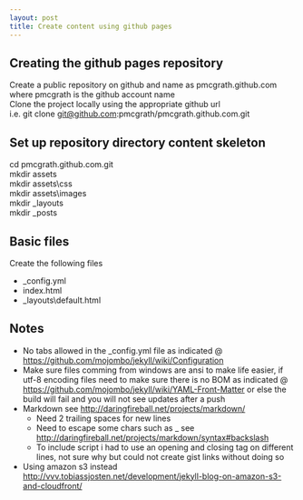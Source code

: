 ```yaml
---
layout: post
title: Create content using github pages
---
```

  
## Creating the github pages repository
Create a public repository on github and name as pmcgrath.github.com where pmcgrath is the github account name  
Clone the project locally using the appropriate github url  
i.e. git clone git@github.com:pmcgrath/pmcgrath.github.com.git  
  
## Set up repository directory content skeleton
cd pmcgrath.github.com.git  
mkdir assets  
mkdir assets\css  
mkdir assets\images  
mkdir \_layouts  
mkdir \_posts  
  
## Basic files
Create the following files
* \_config.yml
* index.html
* \_layouts\default.html

## Notes
* No tabs allowed in the \_config.yml file as indicated @ https://github.com/mojombo/jekyll/wiki/Configuration  
* Make sure files comming from windows are ansi to make life easier, if utf-8 encoding files need to make sure there is no BOM as indicated @ https://github.com/mojombo/jekyll/wiki/YAML-Front-Matter or else the build will fail and you will not see updates after a push  
* Markdown see http://daringfireball.net/projects/markdown/  
  * Need 2 trailing spaces for new lines  
  * Need to escape some chars such as \_ see http://daringfireball.net/projects/markdown/syntax#backslash
  * To include script i had to use an opening and closing tag on different lines, not sure why but could not create gist links without doing so
* Using amazon s3 instead http://vvv.tobiassjosten.net/development/jekyll-blog-on-amazon-s3-and-cloudfront/
